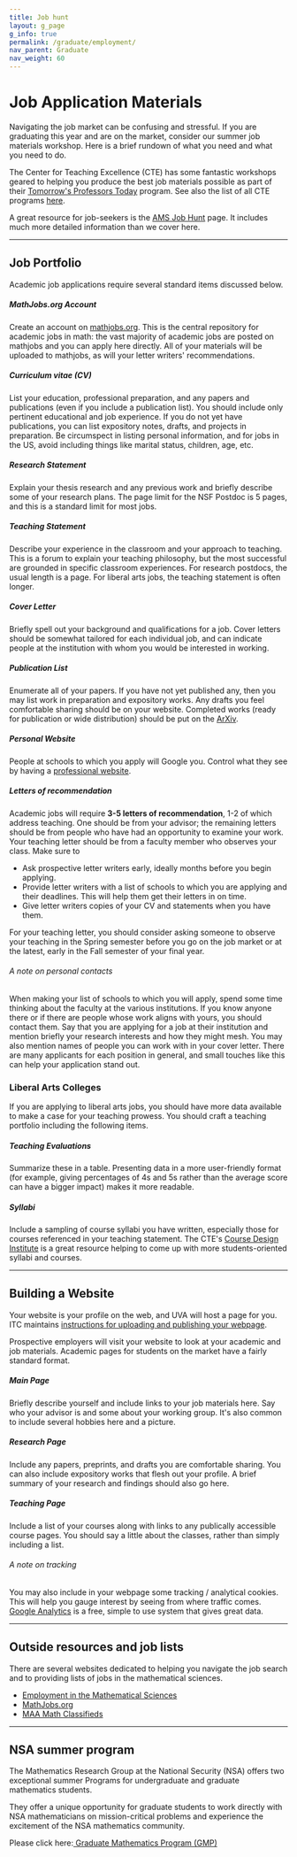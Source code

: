 ```yaml
---
title: Job hunt
layout: g_page
g_info: true
permalink: /graduate/employment/
nav_parent: Graduate
nav_weight: 60
---
```


<h1 class="mb-3">Job Application Materials</h1>

Navigating the job market can be confusing and stressful. If you are
graduating this year and are on the market, consider our summer job materials
workshop. Here is a brief rundown of what you need and what you need to do.


The Center for Teaching Excellence (CTE) has some fantastic workshops geared to helping
you produce the best job materials possible as part of their <a href="http://cte.virginia.edu/programs/tomorrows-professor-today/">Tomorrow's
Professors Today</a> program. See also the list of all CTE programs [here](http://cte.virginia.edu/programs/).

A great resource for job-seekers is the <a href="http://www.ams.org/profession/employment-services/eims/eims-home">AMS Job Hunt</a> page. It includes much more
detailed information than we cover here.


---

## Job Portfolio

Academic job applications require several standard items discussed below.

##### MathJobs.org Account

Create an account on <a
href="https://mathjobs.org">mathjobs.org</a>. This is the central repository for
academic jobs in math: the vast majority of academic jobs are posted on
mathjobs and you can apply here directly. All of your materials will be
uploaded to mathjobs, as will your letter writers'
recommendations.

##### Curriculum vitae (CV)

List your education, professional
preparation, and any papers and publications (even if you include a
publication list). You should include only pertinent educational and job
experience. If you do not yet have publications, you can list expository
notes, drafts, and projects in preparation. Be circumspect in listing
personal information, and for jobs in the US, avoid including things
like marital status,
children, age, etc.

##### Research Statement

Explain your thesis
research and any previous work and briefly describe some of your
research plans. The page limit for the NSF Postdoc is 5 pages, and this
is a standard limit for most jobs.

##### Teaching Statement

Describe your experience
in the classroom and your approach to teaching. This is a forum to
explain your teaching philosophy, but the most successful are grounded
in specific classroom experiences. For research postdocs, the usual
length is a page. For liberal arts jobs, the teaching statement is often
longer.

##### Cover Letter

Briefly spell out your
background and qualifications for a job. Cover letters should be
somewhat tailored for each individual job, and can indicate people at
the institution with whom you would be interested in working.

##### Publication List

Enumerate all of your papers. If
you have not yet published any, then you may list work in preparation
and expository works. Any drafts you feel comfortable sharing should be
on your website. Completed works (ready for publication or wide
distribution) should be put on the <a
href="https://arxiv.org">ArXiv</a>.

##### Personal Website

People at schools to which you
apply will Google you. Control what they see by having a <a href="#Website">professional
website</a>.

##### Letters of recommendation

Academic jobs will require <b>3-5 letters of recommendation</b>, 1-2 of which
address teaching. One should be from your advisor; the remaining letters should
be from people who have had an opportunity to examine your work. Your teaching
letter should be from a faculty member who observes your class. Make sure to
<ul>
    <li>
        Ask prospective letter writers early, ideally months before you begin
        applying.
    </li>
    <li>
        Provide letter writers with a list of schools to which you are
        applying and their deadlines. This will help them get their letters in
        on time.
    </li>
    <li>
        Give letter writers copies of your CV and statements when you have them.
    </li>
</ul>
For your teaching letter, you should consider asking someone to observe your
teaching in the Spring semester before you go on the job market or at the
latest, early in the Fall semester of your final year.

###### A note on personal contacts

When making your list of schools to which you will apply, spend some time
thinking about the faculty at the various institutions. If you know anyone there
or if there are people whose work aligns with yours, you should contact them.
Say that you are applying for a job at their institution and mention briefly
your research interests and how they might mesh.
You may also mention names of people you can work with in your cover letter.
There are many applicants for
each position in general, and small touches like this can help your application
stand out.

### Liberal Arts Colleges

If you are applying to liberal arts jobs, you should have more data available to make a case for your teaching prowess. You should craft a teaching portfolio including the following items.

##### Teaching Evaluations

Summarize these in a table. Presenting data in a more user-friendly format (for example, giving percentages of 4s and 5s rather than the average score can have a bigger impact) makes it more readable.

##### Syllabi

Include a sampling of course syllabi you have written, especially those for courses referenced in your teaching statement. The CTE's [Course Design Institute](http://cte.virginia.edu/programs/course-design-institute/) is a great resource helping to come up with more students-oriented syllabi and courses.

---

## Building a Website <a name="Website"></a>

Your website is your profile on the web, and UVA will host a page for you.
ITC maintains <a href="http://its.virginia.edu/homedir/web/">instructions for
uploading and publishing your webpage</a>.

Prospective employers will visit your website to look at your academic and job materials.
Academic pages for students on the market have a fairly standard format.

##### Main Page

Briefly describe yourself and
include links to your job materials here. Say who your advisor is and
some about your working group. It's also common to include several
hobbies here and a picture.

##### Research Page

Include any papers,
preprints, and drafts you are comfortable sharing. You can also include
expository works that flesh out your profile. A brief summary of your
research and findings should also go here.

##### Teaching Page

Include a list of your
courses along with links to any publically accessible course pages. You
should say a little about the classes, rather than simply including a
list.

###### A note on tracking

You may also include in your webpage some tracking / analytical cookies.
This will help you gauge interest by seeing from where traffic comes. <a
href="http://www.google.com/analytics/">Google Analytics</a> is a free, simple
to use system that gives great data.

---

## Outside resources and job lists

There are several websites dedicated to helping you navigate the job search and to providing lists of jobs in the mathematical sciences.

- <a href="http://eims.ams.org/">Employment in the Mathematical Sciences</a>
- <a href="http://www.mathjobs.org">MathJobs.org</a>
- <a href="http://www.mathclassifieds.org/home/index.cfm?site_id=1925">MAA Math Classifieds</a>

---

## NSA summer program

The Mathematics Research Group at the National Security (NSA) offers two exceptional summer Programs for undergraduate and graduate mathematics students.

They offer a unique opportunity for graduate students to work directly with NSA mathematicians on mission-critical problems and experience the excitement of the NSA mathematics community.

Please click here:<a href="{{ site.url }}/graduate/docs/DSP-GMP Info Sheets_2015 2.pdf">&nbsp;Graduate Mathematics Program (GMP)</a>
